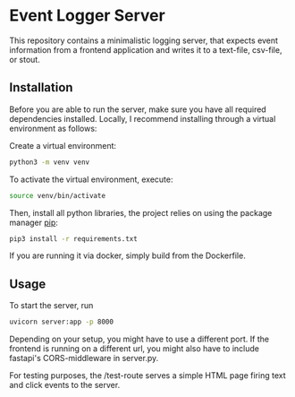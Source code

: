 # Event Logger Server

This repository contains a minimalistic logging server, that expects
event information from a frontend application and writes it to a
text-file, csv-file, or stout.

## Installation

Before you are able to run the server, make sure you have all required
dependencies installed. Locally, I recommend installing through a virtual
environment as follows:

Create a virtual environment:

```bash
python3 -m venv venv
```

To activate the virtual environment, execute:

```bash
source venv/bin/activate
```

Then, install all python libraries, the project relies on using
the package manager [pip](https://pip.pypa.io/en/stable/):

```bash
pip3 install -r requirements.txt
```

If you are running it via docker, simply
build from the Dockerfile.

## Usage

To start the server, run

```bash
uvicorn server:app -p 8000
```

Depending on your setup, you might have to use
a different port.
If the frontend is running on a different url, you
might also have to include fastapi's CORS-middleware
in server.py.

For testing purposes, the /test-route serves a simple
HTML page firing text and click events to the server.
